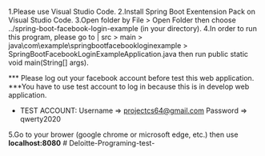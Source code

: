 
1.Please use Visual Studio Code.
2.Install Spring Boot Exentension Pack on Visual Studio Code.
3.Open folder by File > Open Folder then choose ../spring-boot-facebook-login-example (in your directory).
4.In order to run this program, please go to | src > main > java\com\example\springbootfacebookloginexample > SpringBootFacebookLoginExampleApplication.java then run public static void main(String[] args).

*** Please log out your facebook account before test this web application.
***You have to use test account to log in because this is in develop web application.
* TEST ACCOUNT: Username => projectcs64@gmail.com
                Password => qwerty2020

5.Go to your brower (google chrome or microsoft edge, etc.) then use **localhost:8080**
#   D e l o i t t e - P r o g r a m i n g - t e s t -  
 